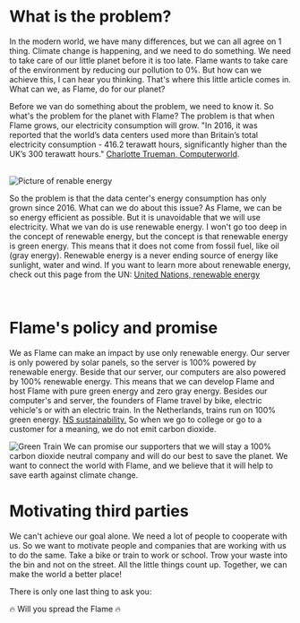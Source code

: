 <!-- ---
title: 🌿 Flame ❤ sustainability
sections:
- What is the problem?
- Flame's policy and promise
- Motivating third parties
order: 3
--- -->

# What is the problem? <a name="{sections[0]}"></a>
In the modern world, we have many differences, but we can all agree on 1 thing. Climate change is happening, and we need to do something. We need to take care of our little planet before it is too late. Flame wants to take care of the environment by reducing our pollution to 0%. But how can we achieve this, I can hear you thinking. That's where this little article comes in. What can we, as Flame, do for our planet?

Before we van do something about the problem, we need to know it. So what's the problem for the planet with Flame? The problem is that when Flame grows, our electricity consumption will grow. "In 2016, it was reported that the world’s data centers used more than Britain’s total electricity consumption - 416.2 terawatt hours, significantly higher than the UK’s 300 terawatt hours." <a href="https://www.computerworld.com/article/3431148/why-data-centres-are-the-new-frontier-in-the-fight-against-climate-change.html">Charlotte Trueman, Computerworld</a>.

<br>

<img src="/assets/renewable.jpg" alt="Picture of renable energy">

<br>

So the problem is that the data center's energy consumption has only grown since 2016. What can we do about this issue? As Flame, we can be so energy efficient as possible. But it is unavoidable that we will use electricity. What we van do is use renewable energy. I won't go too deep in the concept of renewable energy, but the concept is that renewable energy is green energy. This means that it does not come from fossil fuel, like oil (gray energy). Renewable energy is a never ending source of energy like sunlight, water and wind. If you want to learn more about renewable energy, check out this page from the UN:  <a href="https://www.un.org/en/climatechange/raising-ambition/renewable-energy">United Nations, renewable energy</a>

<br>

# Flame's policy and promise <a name="{sections[1]}"></a>
We as Flame can make an impact by use only renewable energy. Our server is only powered by solar panels, so the server is 100% powered by renewable energy. Beside that our server, our computers are also powered by 100% renewable energy. This means that we can develop Flame and host Flame with pure green energy and zero gray energy.
Besides our computer's and server, the founders of Flame travel by bike, electric vehicle's or with an electric train. In the Netherlands, trains run on 100% green energy. <a href="https://www.ns.nl/en/about-ns/sustainability/climate-neutral/green-energy-for-train-bus-and-station.html">NS sustainability.</a> So when we go to college or go to a customer for a meaning, we do not emit carbon dioxide.

<img src="/assets/groenetrein.jpg" alt="Green Train">
We can promise our supporters that we will stay a 100% carbon dioxide neutral company and will do our best to save the planet. We want to connect the world with Flame, and we believe that it will help to save earth against climate change.

<br>

# Motivating third parties <a name="{sections[2]}"></a>
We can't achieve our goal alone. We need a lot of people to cooperate with us. So we want to motivate people and companies that are working with us to do the same. Take a bike or train to work or school. Trow your waste into the bin and not on the street. All the little things count up. Together, we can make the world a better place!

There is only one last thing to ask you:

🔥 Will you spread the Flame 🔥





















